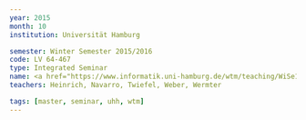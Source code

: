 ```yaml
---
year: 2015
month: 10
institution: Universität Hamburg

semester: Winter Semester 2015/2016
code: LV 64-467
type: Integrated Seminar
name: <a href="https://www.informatik.uni-hamburg.de/wtm/teaching/WiSe15_HumanRobotInteraction_Pj.shtml" title="Details">Human-Robot Interaction</a>
teachers: Heinrich, Navarro, Twiefel, Weber, Wermter

tags: [master, seminar, uhh, wtm]
---
```

